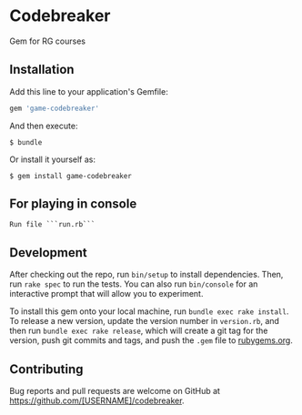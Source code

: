 # Codebreaker

Gem for RG courses

## Installation

Add this line to your application's Gemfile:

```ruby
gem 'game-codebreaker'
```

And then execute:

    $ bundle

Or install it yourself as:

    $ gem install game-codebreaker

## For playing in console

    Run file ```run.rb```

## Development

After checking out the repo, run `bin/setup` to install dependencies. Then, run `rake spec` to run the tests. You can also run `bin/console` for an interactive prompt that will allow you to experiment.

To install this gem onto your local machine, run `bundle exec rake install`. To release a new version, update the version number in `version.rb`, and then run `bundle exec rake release`, which will create a git tag for the version, push git commits and tags, and push the `.gem` file to [rubygems.org](https://rubygems.org).

## Contributing

Bug reports and pull requests are welcome on GitHub at https://github.com/[USERNAME]/codebreaker.


